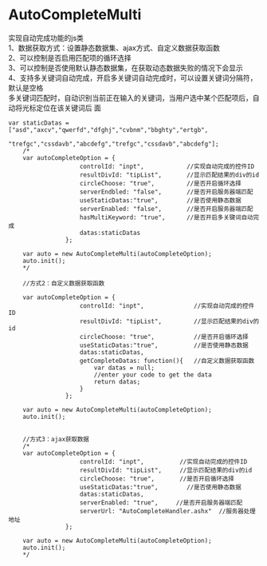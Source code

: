 AutoCompleteMulti
=================

实现自动完成功能的js类                                                         
1、数据获取方式：设置静态数据集、ajax方式、自定义数据获取函数                                    
2、可以控制是否启用匹配项的循环选择                                                   
3、可以控制是否使用默认静态数据集，在获取动态数据失败的情况下会显示                                   
4、支持多关键词自动完成，开启多关键词自动完成时，可以设置关键词分隔符，默认是空格                         
多关键词匹配时，自动识别当前正在输入的关键词，当用户选中某个匹配项后，自动将光标定位在该关键词后
面

    var staticDatas = ["asd","axcv","qwerfd","dfghj","cvbnm","bbghty","ertgb",
    		       "trefgc","cssdavb","abcdefg","trefgc","cssdavb","abcdefg"];
        /*
		var autoCompleteOption = {
                        controlId: "inpt",            //实现自动完成的控件ID
                        resultDivId: "tipList",		  //显示匹配结果的div的id
                        circleChoose: "true",         //是否开启循环选择
                        serverEndbled: "false",       //是否开启服务器端匹配
                        useStaticDatas:"true",        //是否使用静态数据
						serverEnabled: "false",		  //是否开启服务器端匹配
						hasMultiKeyword: "true",      //是否开启多关键词自动完成
                        datas:staticDatas	          
                    };
            
        var auto = new AutoCompleteMulti(autoCompleteOption);
        auto.init();
		*/

        //方式2：自定义数据获取函数
        
        var autoCompleteOption = {
                        controlId: "inpt",				//实现自动完成的控件ID
                        resultDivId: "tipList",			//显示匹配结果的div的id
                        circleChoose: "true",			//是否开启循环选择
						useStaticDatas:"true",          //是否使用静态数据
						datas:staticDatas,
                        getCompleteDatas: function(){	//自定义数据获取函数
                            var datas = null;
                            //enter your code to get the data
                            return datas;
                        }
                    };
            
        var auto = new AutoCompleteMulti(autoCompleteOption);
        auto.init();
        

        //方式3：ajax获取数据
        /*
        var autoCompleteOption = {
                        controlId: "inpt",			//实现自动完成的控件ID
                        resultDivId: "tipList",		//显示匹配结果的div的id
                        circleChoose: "true",		//是否开启循环选择
						useStaticDatas:"true",        //是否使用静态数据
						datas:staticDatas,
						serverEnabled: "true",     //是否开启服务器端匹配
                        serverUrl: "AutoCompleteHandler.ashx"  //服务器处理地址
                    };
            
        var auto = new AutoCompleteMulti(autoCompleteOption);
        auto.init();
        */

